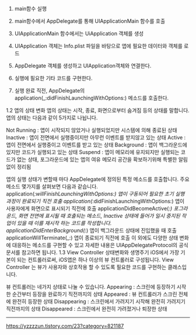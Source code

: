 
1. main함수 실행

2. main함수에서 AppDelegate를 통해 UIApplicationMain 함수를 호출

3. UIApplicationMain 함수에서는 UiApplication 객체를 생성

4. UIApplication 객체는 Info.plist 파일을 바탕으로 앱에 필요한 데이터와 객체를 로드

5. AppDelegate 객체를 생성하고 UIApplication객체와 연결한다.

6. 실행에 필요한 기타 코드를 구현한다.

7. 실행 완료 직전, AppDelegate의 application(_:didFinishLaunchingWithOptions:) 메소드를 호출한다.


1.2 앱의 상태 변화
앱의 상태는 시작, 종료, 화면으로부터 숨겨짐 등의 상태를 말합니다. 앱의 상태는 다음과 같이 5가지로 나뉩니다.

Not Running : 앱이 시작되지 않았거나 실행되었지만 시스템에 의해 종료된 상태
Inactive : 앱이 전면에서 실행중이지만 아무런 이벤트를 받지않고 있는 상태
Active : 앱이 전면에서 실행중이고 이벤트를 받고 있는 상태
Background : 앱이 백그라운드에 있지만 코드가 실행되고 있는 상태
Suspend :  앱이 메모리에 유지되지만 실행되는 코드가 없는 상태, 포그라운드에 있는 앱의 여유 메모리 공간을 확보하기위해 특별한 알림없이 정리됨


앱의 실행 상태가 변할때 마다 AppDelegate에 정의된 특정 메소드를 호출합니다. 
주요 메소드 몇가지를 살펴보면 다음과 같습니다.
application(_:willFinishLaunchingWithOptions:)
앱이 구동되어 필요한 초기 실행 과정이 완료되기 직전 호출
application(_:didFinishLaunchingWithOptions:)
앱이 사용자에게 화면으로 표시되기 직전에 호출
applicationDidBecomeActive(_:)
포그라운드, 화면 전면에 표시될 때 호출되는 메소드, Inactive 상태에 들어가 일시 중지된 작업이 있을 때 이를 재시작 하는 코드를 작성합니다.
applicationDidEnterBackground(_:)
앱이 백그라운드 상태에 진입했을 때 호출
applicationWillTerminate(_:)
앱이 종료되기 직전에 호출
이 외에도 다양한 상태 변화에 대응하는 메소드를 구현할 수 있고 자세한 내용은 UIAppDelegateProtocol의 공식 문서를 참고하면 됩니다.
1.3 View Controller 상태변화와 생명주기
 iOS에서 가장 기본이 되는 컨트롤러로써, iOS앱은 하나 이상의 뷰 컨트롤러로 구성됩니다.
View Controller 는 뷰가 사용자와 상호작용 할 수 있도록 필요한 코드를 구현하는 클래스입니다.

뷰 컨트롤러는 네가지 상태로 나눌 수 있습니다.
Appearing : 스크린에 등장하기 시작한 순간부터 등장을 완료하기 직전까지의 상태
Appeared : 뷰 컨트롤러가 스크린 전체에 완전히 등장한 상태
Disappearing : 스크린에서 가려지기 시작해 완전히 가려지기 직전까지의 상태
Disappeared : 스크린에서 완전히 가려졌거나 퇴장한 상태

---

https://yzzzzun.tistory.com/23?category=821187
